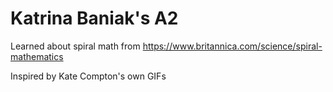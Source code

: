 # Katrina Baniak's A2

Learned about spiral math from https://www.britannica.com/science/spiral-mathematics

Inspired by Kate Compton's own GIFs
